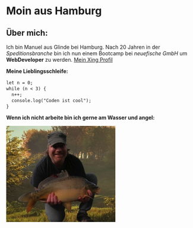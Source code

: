 # Moin aus Hamburg

## Über mich:
Ich bin Manuel aus Glinde bei Hamburg. Nach 20 Jahren in der _Speditionsbranche_ bin ich nun einem Bootcamp bei _neuefische GmbH_ um **WebDeveloper** zu werden.
[Mein Xing Profil](https://www.xing.com/profile/Manuel_Verweyen/)

**Meine Lieblingsschleife:**
````
let n = 0;
while (n < 3) {
  n++;
  console.log("Coden ist cool");
}
````

**Wenn ich nicht arbeite bin ich gerne am Wasser und angel:**

![Manuel](./manuel.jpg)

